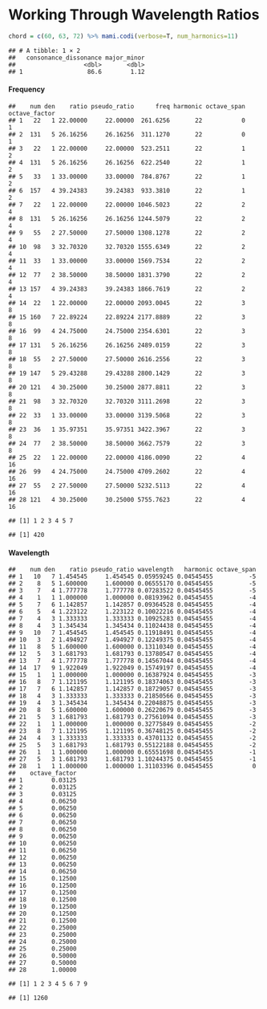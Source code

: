 Working Through Wavelength Ratios
================

``` r
chord = c(60, 63, 72) %>% mami.codi(verbose=T, num_harmonics=11)
```

    ## # A tibble: 1 × 2
    ##   consonance_dissonance major_minor
    ##                   <dbl>       <dbl>
    ## 1                  86.6        1.12

#### Frequency

    ##    num den    ratio pseudo_ratio      freq harmonic octave_span octave_factor
    ## 1   22   1 22.00000     22.00000  261.6256       22           0             1
    ## 2  131   5 26.16256     26.16256  311.1270       22           0             1
    ## 3   22   1 22.00000     22.00000  523.2511       22           1             2
    ## 4  131   5 26.16256     26.16256  622.2540       22           1             2
    ## 5   33   1 33.00000     33.00000  784.8767       22           1             2
    ## 6  157   4 39.24383     39.24383  933.3810       22           1             2
    ## 7   22   1 22.00000     22.00000 1046.5023       22           2             4
    ## 8  131   5 26.16256     26.16256 1244.5079       22           2             4
    ## 9   55   2 27.50000     27.50000 1308.1278       22           2             4
    ## 10  98   3 32.70320     32.70320 1555.6349       22           2             4
    ## 11  33   1 33.00000     33.00000 1569.7534       22           2             4
    ## 12  77   2 38.50000     38.50000 1831.3790       22           2             4
    ## 13 157   4 39.24383     39.24383 1866.7619       22           2             4
    ## 14  22   1 22.00000     22.00000 2093.0045       22           3             8
    ## 15 160   7 22.89224     22.89224 2177.8889       22           3             8
    ## 16  99   4 24.75000     24.75000 2354.6301       22           3             8
    ## 17 131   5 26.16256     26.16256 2489.0159       22           3             8
    ## 18  55   2 27.50000     27.50000 2616.2556       22           3             8
    ## 19 147   5 29.43288     29.43288 2800.1429       22           3             8
    ## 20 121   4 30.25000     30.25000 2877.8811       22           3             8
    ## 21  98   3 32.70320     32.70320 3111.2698       22           3             8
    ## 22  33   1 33.00000     33.00000 3139.5068       22           3             8
    ## 23  36   1 35.97351     35.97351 3422.3967       22           3             8
    ## 24  77   2 38.50000     38.50000 3662.7579       22           3             8
    ## 25  22   1 22.00000     22.00000 4186.0090       22           4            16
    ## 26  99   4 24.75000     24.75000 4709.2602       22           4            16
    ## 27  55   2 27.50000     27.50000 5232.5113       22           4            16
    ## 28 121   4 30.25000     30.25000 5755.7623       22           4            16

    ## [1] 1 2 3 4 5 7

    ## [1] 420

#### Wavelength

    ##    num den    ratio pseudo_ratio wavelength   harmonic octave_span
    ## 1   10   7 1.454545     1.454545 0.05959245 0.04545455          -5
    ## 2    8   5 1.600000     1.600000 0.06555170 0.04545455          -5
    ## 3    7   4 1.777778     1.777778 0.07283522 0.04545455          -5
    ## 4    1   1 1.000000     1.000000 0.08193962 0.04545455          -4
    ## 5    7   6 1.142857     1.142857 0.09364528 0.04545455          -4
    ## 6    5   4 1.223122     1.223122 0.10022216 0.04545455          -4
    ## 7    4   3 1.333333     1.333333 0.10925283 0.04545455          -4
    ## 8    4   3 1.345434     1.345434 0.11024438 0.04545455          -4
    ## 9   10   7 1.454545     1.454545 0.11918491 0.04545455          -4
    ## 10   3   2 1.494927     1.494927 0.12249375 0.04545455          -4
    ## 11   8   5 1.600000     1.600000 0.13110340 0.04545455          -4
    ## 12   5   3 1.681793     1.681793 0.13780547 0.04545455          -4
    ## 13   7   4 1.777778     1.777778 0.14567044 0.04545455          -4
    ## 14  17   9 1.922049     1.922049 0.15749197 0.04545455          -4
    ## 15   1   1 1.000000     1.000000 0.16387924 0.04545455          -3
    ## 16   8   7 1.121195     1.121195 0.18374063 0.04545455          -3
    ## 17   7   6 1.142857     1.142857 0.18729057 0.04545455          -3
    ## 18   4   3 1.333333     1.333333 0.21850566 0.04545455          -3
    ## 19   4   3 1.345434     1.345434 0.22048875 0.04545455          -3
    ## 20   8   5 1.600000     1.600000 0.26220679 0.04545455          -3
    ## 21   5   3 1.681793     1.681793 0.27561094 0.04545455          -3
    ## 22   1   1 1.000000     1.000000 0.32775849 0.04545455          -2
    ## 23   8   7 1.121195     1.121195 0.36748125 0.04545455          -2
    ## 24   4   3 1.333333     1.333333 0.43701132 0.04545455          -2
    ## 25   5   3 1.681793     1.681793 0.55122188 0.04545455          -2
    ## 26   1   1 1.000000     1.000000 0.65551698 0.04545455          -1
    ## 27   5   3 1.681793     1.681793 1.10244375 0.04545455          -1
    ## 28   1   1 1.000000     1.000000 1.31103396 0.04545455           0
    ##    octave_factor
    ## 1        0.03125
    ## 2        0.03125
    ## 3        0.03125
    ## 4        0.06250
    ## 5        0.06250
    ## 6        0.06250
    ## 7        0.06250
    ## 8        0.06250
    ## 9        0.06250
    ## 10       0.06250
    ## 11       0.06250
    ## 12       0.06250
    ## 13       0.06250
    ## 14       0.06250
    ## 15       0.12500
    ## 16       0.12500
    ## 17       0.12500
    ## 18       0.12500
    ## 19       0.12500
    ## 20       0.12500
    ## 21       0.12500
    ## 22       0.25000
    ## 23       0.25000
    ## 24       0.25000
    ## 25       0.25000
    ## 26       0.50000
    ## 27       0.50000
    ## 28       1.00000

    ## [1] 1 2 3 4 5 6 7 9

    ## [1] 1260
